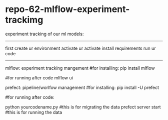 # repo-62-mlflow-experiment-trackimg
experiment tracking of our ml models:

****************************************
first create ur environment
activate ur activate
install requirements
run ur code
****************************************




mlflow:    experiment tracking mangement
#for installing:
pip install mlflow

#for running after code
mlflow ui

prefect:   pipeline/worlfow management
#for installing: 
pip install -U prefect

#for running after code:

python yourcodename.py   #this is for migrating the data
prefect server start     #this is for running the data




